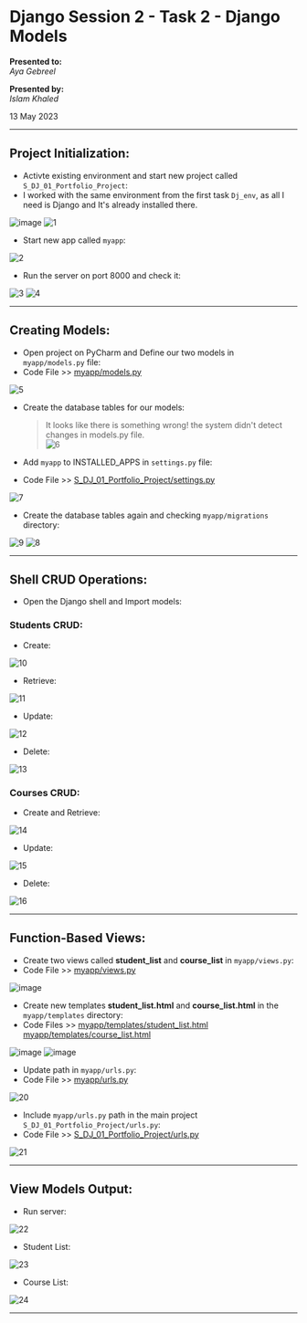 # Django Session 2 - Task 2 - Django Models

**Presented to:**    
_Aya Gebreel_    

**Presented by:**   
_Islam Khaled_    

13 May 2023

-----------------------------------------
## Project Initialization:

- Activte existing environment and start new project called ```S_DJ_01_Portfolio_Project```:
- I worked with the same environment from the first task ```Dj_env```, as all I need is Django and It's already installed there.

![image](https://github.com/eslamkhaled560/Sprints-Tasks/assets/54172897/d15d2c41-ad21-45a4-9094-2f2b8b280499)
![1](https://github.com/eslamkhaled560/Sprints-Tasks/assets/54172897/35ec6239-922c-44bf-9cea-824eae40b5cd)

- Start new app called ```myapp```:

![2](https://github.com/eslamkhaled560/Sprints-Tasks/assets/54172897/516509a7-108d-43ef-8e46-05597bcd1a82)

- Run the server on port 8000 and check it:

![3](https://github.com/eslamkhaled560/Sprints-Tasks/assets/54172897/86fee5e3-af17-4c83-8537-075c490f0e2a)
![4](https://github.com/eslamkhaled560/Sprints-Tasks/assets/54172897/2e1f1af9-24df-447e-9ca6-16e55ea73662)

-----------------------------------------
## Creating Models:

- Open project on PyCharm and Define our two models in ```myapp/models.py``` file:
- Code File >> [myapp/models.py](https://github.com/eslamkhaled560/Sprints-Tasks/blob/main/7-%20Django/Django%20Projects/S_DJ_01_Portfolio_Project/myapp/models.py)

![5](https://github.com/eslamkhaled560/Sprints-Tasks/assets/54172897/94ff1ec8-314b-4dd2-b1ee-15416d226125)

- Create the database tables for our models:   
                  
  > It looks like there is something wrong! the system didn't detect changes in models.py file.                
![6](https://github.com/eslamkhaled560/Sprints-Tasks/assets/54172897/89bf17d8-7602-482c-9839-01c929918b33)

- Add ```myapp``` to INSTALLED_APPS in ```settings.py``` file:
- Code File >> [S_DJ_01_Portfolio_Project/settings.py](https://github.com/eslamkhaled560/Sprints-Tasks/blob/main/7-%20Django/Django%20Projects/S_DJ_01_Portfolio_Project/S_DJ_01_Portfolio_Project/settings.py)

![7](https://github.com/eslamkhaled560/Sprints-Tasks/assets/54172897/5f2de9b3-00d2-45bd-ac61-a5fb46b99b63)

- Create the database tables again and checking ```myapp/migrations``` directory:

![9](https://github.com/eslamkhaled560/Sprints-Tasks/assets/54172897/1b2b7537-b280-4ee5-8bbe-928266656447)
![8](https://github.com/eslamkhaled560/Sprints-Tasks/assets/54172897/7b7acd3a-02e6-411b-854c-f2c98dda9e02)

-----------------------------------------
## Shell CRUD Operations:

- Open the Django shell and Import models:

### Students CRUD:

- Create:

![10](https://github.com/eslamkhaled560/Sprints-Tasks/assets/54172897/197e083c-1133-4d45-935d-4930de42f239)

- Retrieve:

![11](https://github.com/eslamkhaled560/Sprints-Tasks/assets/54172897/a49be41b-00a6-4d60-845a-387bdc02eb03)

- Update:

![12](https://github.com/eslamkhaled560/Sprints-Tasks/assets/54172897/484c6d25-478e-4583-802e-b122a37daf59)

- Delete:

![13](https://github.com/eslamkhaled560/Sprints-Tasks/assets/54172897/86bc25ec-9923-457e-8dff-4255fd505b5c)

### Courses CRUD:

- Create and Retrieve:

![14](https://github.com/eslamkhaled560/Sprints-Tasks/assets/54172897/b22df7ba-d85e-4986-b8cc-f89d0fb69557)

- Update:

![15](https://github.com/eslamkhaled560/Sprints-Tasks/assets/54172897/90979684-88c1-4d02-933c-faa9969dd269)

- Delete:

![16](https://github.com/eslamkhaled560/Sprints-Tasks/assets/54172897/adce3525-c07d-4d38-8e00-aa48a9924402)

-----------------------------------------
## Function-Based Views:

- Create two views called __student_list__ and __course_list__ in ```myapp/views.py```:
- Code File >> [myapp/views.py](https://github.com/eslamkhaled560/Sprints-Tasks/blob/main/7-%20Django/Django%20Projects/S_DJ_01_Portfolio_Project/myapp/views.py)

![image](https://github.com/eslamkhaled560/Sprints-Tasks/assets/54172897/164c9541-937b-4c36-8f81-97f58f40e4ad)

- Create new templates __student_list.html__ and __course_list.html__ in the ```myapp/templates``` directory:
- Code Files >> [myapp/templates/student_list.html](https://github.com/eslamkhaled560/Sprints-Tasks/blob/main/7-%20Django/Django%20Projects/S_DJ_01_Portfolio_Project/myapp/templates/student_list.html)  [myapp/templates/course_list.html](https://github.com/eslamkhaled560/Sprints-Tasks/blob/main/7-%20Django/Django%20Projects/S_DJ_01_Portfolio_Project/myapp/templates/course_list.html)

![image](https://github.com/eslamkhaled560/Sprints-Tasks/assets/54172897/2910ce88-580a-4ff0-b88b-7b3cbd8ed91f)
![image](https://github.com/eslamkhaled560/Sprints-Tasks/assets/54172897/63488427-dad2-4f54-9edc-8c3c430eb134)

- Update path in ```myapp/urls.py```:
- Code File >> [myapp/urls.py](https://github.com/eslamkhaled560/Sprints-Tasks/blob/main/7-%20Django/Django%20Projects/S_DJ_01_Portfolio_Project/myapp/urls.py)

![20](https://github.com/eslamkhaled560/Sprints-Tasks/assets/54172897/65579709-8a30-45da-9202-73c0ad4a664f)

- Include ```myapp/urls.py``` path in the main project ```S_DJ_01_Portfolio_Project/urls.py```:
- Code File >> [S_DJ_01_Portfolio_Project/urls.py](https://github.com/eslamkhaled560/Sprints-Tasks/blob/main/7-%20Django/Django%20Projects/S_DJ_01_Portfolio_Project/S_DJ_01_Portfolio_Project/urls.py)

![21](https://github.com/eslamkhaled560/Sprints-Tasks/assets/54172897/087f6ce9-6e90-488e-a0f5-6c99ee4a136e)

-----------------------------------------
## View Models Output:

- Run server:

![22](https://github.com/eslamkhaled560/Sprints-Tasks/assets/54172897/2e714dbf-a0dc-416d-b4b4-492d144b04b9)

- Student List:

![23](https://github.com/eslamkhaled560/Sprints-Tasks/assets/54172897/95c7f7af-a126-496d-a296-ff2fcf1d9203)

- Course List:

![24](https://github.com/eslamkhaled560/Sprints-Tasks/assets/54172897/dfdd2d7c-2f47-41c2-8ba6-fedfd84c313a)

-----------------------------------------
